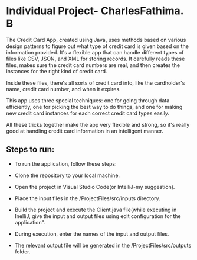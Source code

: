 # Individual Project- CharlesFathima. B


The Credit Card App, created using Java, uses methods based on various design patterns to figure out what type of credit card is given based on the information provided. It's a flexible app that can handle different types of files like CSV, JSON, and XML for storing records. It carefully reads these files, makes sure the credit card numbers are real, and then creates the instances for the right kind of credit card.

Inside these files, there's all sorts of credit card info, like the cardholder's name, credit card number, and when it expires.

This app uses three special techniques: one for going through data efficiently, one for picking the best way to do things, and one for making new credit card instances for each correct credit card types easily.

All these tricks together make the app very flexible and strong, so it's really good at handling credit card information in an intelligent manner.

## Steps to run:

- To run the application, follow these steps:

- Clone the repository to your local machine.
- Open the project in Visual Studio Code(or IntelliJ-my suggestion).
- Place the input files in the /ProjectFiles/src/inputs directory.
- Build the project and execute the Client.java file(while executing in InelliJ, give the input and output files using edit configuration for the application".
- During execution, enter the names of the input and output files.
- The relevant output file will be generated in the /ProjectFiles/src/outputs folder.
